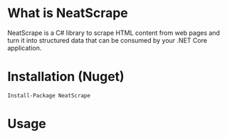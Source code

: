 # What is NeatScrape

NeatScrape is a C# library to scrape HTML content from web pages and turn it into structured data that can be consumed by your .NET Core application.

# Installation (Nuget)

```
Install-Package NeatScrape
```

# Usage

